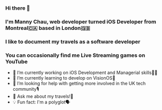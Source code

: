 ### Hi there 👋 
### I'm Manny Chau, web developer turned iOS Developer from Montreal🇨🇦 based in London🇬🇧
### I like to document my travels as a software developer
### You can occasionally find me Live Streaming games on YouTube

- 🔭 I’m currently working on iOS Development and Managerial skills🧑‍💻
- 🌱 I’m currently learning to develop on VisionOS🥽
- 🤔 I’m looking for help with getting more involved in the UK tech community🎙
- 💬 Ask me about my travels!🛫
- 💡 Fun fact: I'm a polyglot🗣

